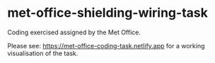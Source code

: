 # met-office-shielding-wiring-task
Coding exercised assigned by the Met Office.

Please see: https://met-office-coding-task.netlify.app for a working visualisation of the task.
